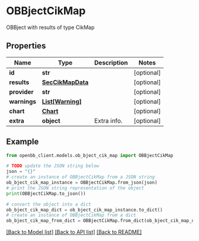 # OBBjectCikMap

OBBject with results of type CikMap

## Properties

Name | Type | Description | Notes
------------ | ------------- | ------------- | -------------
**id** | **str** |  | [optional] 
**results** | [**SecCikMapData**](SecCikMapData.md) |  | [optional] 
**provider** | **str** |  | [optional] 
**warnings** | [**List[Warning]**](Warning.md) |  | [optional] 
**chart** | [**Chart**](Chart.md) |  | [optional] 
**extra** | **object** | Extra info. | [optional] 

## Example

```python
from openbb_client.models.ob_bject_cik_map import OBBjectCikMap

# TODO update the JSON string below
json = "{}"
# create an instance of OBBjectCikMap from a JSON string
ob_bject_cik_map_instance = OBBjectCikMap.from_json(json)
# print the JSON string representation of the object
print(OBBjectCikMap.to_json())

# convert the object into a dict
ob_bject_cik_map_dict = ob_bject_cik_map_instance.to_dict()
# create an instance of OBBjectCikMap from a dict
ob_bject_cik_map_from_dict = OBBjectCikMap.from_dict(ob_bject_cik_map_dict)
```
[[Back to Model list]](../README.md#documentation-for-models) [[Back to API list]](../README.md#documentation-for-api-endpoints) [[Back to README]](../README.md)


